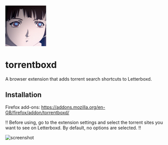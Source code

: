 ![icon](icon.png)
# torrentboxd
A browser extension that adds torrent search shortcuts to Letterboxd.

## Installation

Firefox add-ons: https://addons.mozilla.org/en-GB/firefox/addon/torrentboxd/

!! Before using, go to the extension settings and select the torrent sites you want to see on Letterboxd. By default, no options are selected. !!

![screenshot](https://i.imgur.com/BtQpttF.png)
